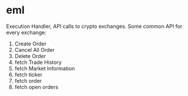 # eml
Execution Handler, API calls to crypto exchanges.
Some common API for every exchange:
1. Create Order
2. Cancel All Order
3. Delete Order
4. fetch Trade History
5. fetch Market Information
6. fetch ticker
7. fetch order
8. fetch open orders
